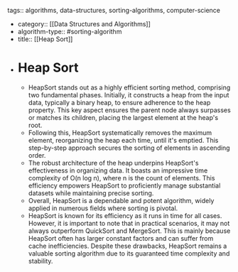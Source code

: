 tags:: algorithms, data-structures, sorting-algorithms, computer-science

- category:: [[Data Structures and Algorithms]]
- algorithm-type:: #sorting-algorithm
- title:: [[Heap Sort]]
- # Heap Sort
	- HeapSort stands out as a highly efficient sorting method, comprising two fundamental phases. Initially, it constructs a heap from the input data, typically a binary heap, to ensure adherence to the heap property. This key aspect ensures the parent node always surpasses or matches its children, placing the largest element at the heap's root.
	- Following this, HeapSort systematically removes the maximum element, reorganizing the heap each time, until it's emptied. This step-by-step approach secures the sorting of elements in ascending order.
	- The robust architecture of the heap underpins HeapSort's effectiveness in organizing data. It boasts an impressive time complexity of O(n log n), where n is the count of elements. This efficiency empowers HeapSort to proficiently manage substantial datasets while maintaining precise sorting.
	- Overall, HeapSort is a dependable and potent algorithm, widely applied in numerous fields where sorting is pivotal.
	- HeapSort is known for its efficiency as it runs in time for all cases. However, it is important to note that in practical scenarios, it may not always outperform QuickSort and MergeSort. This is mainly because HeapSort often has larger constant factors and can suffer from cache inefficiencies. Despite these drawbacks, HeapSort remains a valuable sorting algorithm due to its guaranteed time complexity and stability.
